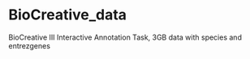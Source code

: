 BioCreative_data
================

BioCreative III Interactive Annotation Task, 3GB data with species and entrezgenes